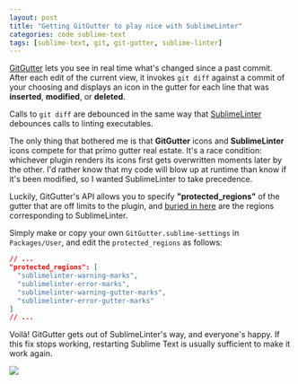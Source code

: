 ```yaml
---
layout: post
title: "Getting GitGutter to play nice with SublimeLinter"
categories: code sublime-text
tags: [sublime-text, git, git-gutter, sublime-linter]
---
```


[GitGutter](https://github.com/jisaacks/GitGutter) lets you see in real time what's changed since a past commit. After each edit of the current view, it invokes `git diff` against a commit of your choosing and displays an icon in the gutter for each line that was __inserted__, __modified__, or __deleted__.

Calls to `git diff` are debounced in the same way that [SublimeLinter](./sublime-linter) debounces calls to linting executables.

The only thing that bothered me is that __GitGutter__ icons and __SublimeLinter__ icons compete for that primo gutter real estate. It's a race condition: whichever plugin renders its icons first gets overwritten moments later by the other. I'd rather know that my code will blow up at runtime than know if it's been modified, so I wanted SublimeLinter to take precedence.

Luckily, GitGutter's API allows you to specify __"protected_regions"__ of the gutter that are off limits to the plugin, and [buried in here](https://github.com/jisaacks/GitGutter/issues/113) are the regions corresponding to SublimeLinter.

Simply make or copy your own `GitGutter.sublime-settings` in `Packages/User`, and edit the `protected_regions` as follows:

~~~json
// ...
"protected_regions": [
  "sublimelinter-warning-marks",
  "sublimelinter-error-marks",
  "sublimelinter-warning-gutter-marks",
  "sublimelinter-error-gutter-marks"
]
// ...
~~~

Voilà! GitGutter gets out of SublimeLinter's way, and everyone's happy. If this fix stops working, restarting Sublime Text is usually sufficient to make it work again.

![](https://raw.githubusercontent.com/kylebebak/kylebebak.github.io/master/_assets/img/git_gutter_sublime_linter.png)
